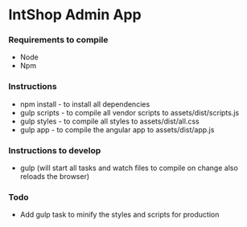 # IntShop Admin App

### Requirements to compile
- Node
- Npm

### Instructions
- npm install - to install all dependencies
- gulp scripts - to compile all vendor scripts to assets/dist/scripts.js
- gulp styles - to compile all styles to assets/dist/all.css
- gulp app - to compile the angular app to assets/dist/app.js

### Instructions to develop
- gulp (will start all tasks and watch files to compile on change also reloads the browser)

### Todo
- Add gulp task to minify the styles and scripts for production